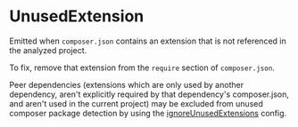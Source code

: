 # UnusedExtension

Emitted when `composer.json` contains an extension that is not referenced in the analyzed project.  

To fix, remove that extension from the `require` section of `composer.json`.  

Peer dependencies (extensions which are only used by another dependency, aren't explicitly required by that dependency's composer.json, and aren't used in the current project) may be excluded from unused composer package detection by using the [ignoreUnusedExtensions](https://psalm.dev/docs/running_psalm/configuration/#ignoreunusedextensions) config.